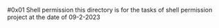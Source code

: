 #0x01 Shell permission
this directory is for the tasks of shell permission project at the date of 09-2-2023